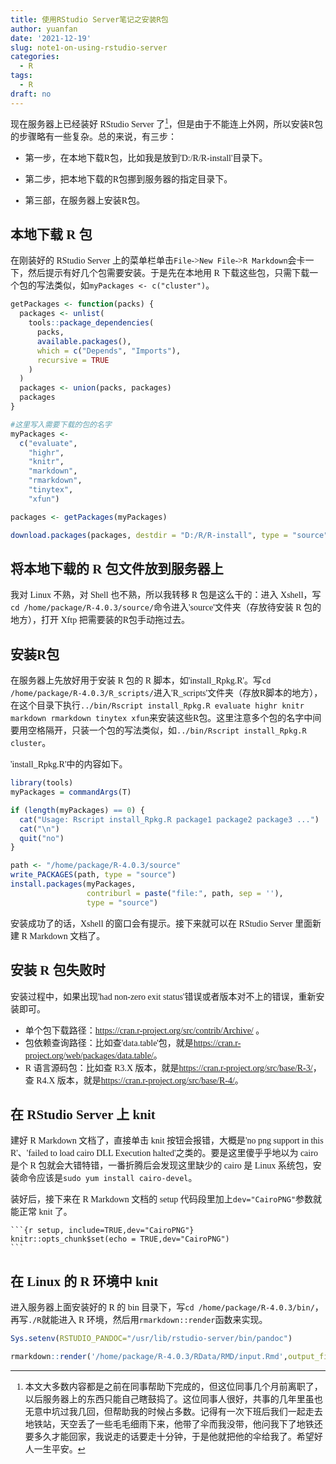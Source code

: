 ```yaml
---
title: 使用RStudio Server笔记之安装R包
author: yuanfan
date: '2021-12-19'
slug: note1-on-using-rstudio-server
categories:
  - R
tags:
  - R
draft: no
---
```


<font face="微软雅黑">

<!--more-->

现在服务器上已经装好 RStudio Server 了[^1]，但是由于不能连上外网，所以安装R包的步骤略有一些复杂。总的来说，有三步：

+ 第一步，在本地下载R包，比如我是放到'D:/R/R-install'目录下。

+ 第二步，把本地下载的R包挪到服务器的指定目录下。

+ 第三部，在服务器上安装R包。

## 本地下载 R 包

在刚装好的 RStudio Server 上的菜单栏单击`File`->`New File`->`R Markdown`会卡一下，然后提示有好几个包需要安装。于是先在本地用 R 下载这些包，只需下载一个包的写法类似，如`myPackages <- c("cluster")`。

```r
getPackages <- function(packs) {
  packages <- unlist(
    tools::package_dependencies(
      packs,
      available.packages(),
      which = c("Depends", "Imports"),
      recursive = TRUE
    )
  )
  packages <- union(packs, packages)
  packages
}

#这里写入需要下载的包的名字
myPackages <-
  c("evaluate",
    "highr",
    "knitr",
    "markdown",
    "rmarkdown",
    "tinytex",
    "xfun")

packages <- getPackages(myPackages)

download.packages(packages, destdir = "D:/R/R-install", type = "source")
```

## 将本地下载的 R 包文件放到服务器上

我对 Linux 不熟，对 Shell 也不熟，所以我转移 R 包是这么干的：进入 Xshell，写`cd /home/package/R-4.0.3/source/`命令进入'source'文件夹（存放待安装 R 包的地方），打开 Xftp 把需要装的R包手动拖过去。

## 安装R包

在服务器上先放好用于安装 R 包的 R 脚本，如'install_Rpkg.R'。写`cd /home/package/R-4.0.3/R_scripts/`进入'R_scripts'文件夹（存放R脚本的地方），在这个目录下执行`../bin/Rscript install_Rpkg.R evaluate highr knitr markdown rmarkdown tinytex xfun`来安装这些R包。这里注意多个包的名字中间要用空格隔开，只装一个包的写法类似，如`../bin/Rscript install_Rpkg.R cluster`。

'install_Rpkg.R'中的内容如下。

```r
library(tools)
myPackages = commandArgs(T)

if (length(myPackages) == 0) {
  cat("Usage: Rscript install_Rpkg.R package1 package2 package3 ...")
  cat("\n")
  quit("no")
}

path <- "/home/package/R-4.0.3/source"
write_PACKAGES(path, type = "source")
install.packages(myPackages,
                 contriburl = paste("file:", path, sep = ''),
                 type = "source")
```

安装成功了的话，Xshell 的窗口会有提示。接下来就可以在 RStudio Server 里面新建 R Markdown 文档了。

## 安装 R 包失败时

安装过程中，如果出现'had non-zero exit status'错误或者版本对不上的错误，重新安装即可。

+ 单个包下载路径：<https://cran.r-project.org/src/contrib/Archive/> 。
+ 包依赖查询路径：比如查'data.table'包，就是<https://cran.r-project.org/web/packages/data.table/>。
+ R 语言源码包：比如查 R3.X 版本，就是<https://cran.r-project.org/src/base/R-3/>，查 R4.X 版本，就是<https://cran.r-project.org/src/base/R-4/>。

## 在 RStudio Server 上 knit

建好 R Markdown 文档了，直接单击 knit 按钮会报错，大概是'no png support in this R'、'failed to load cairo DLL Execution halted'之类的。要是这里傻乎乎地以为 cairo 是个 R 包就会大错特错，一番折腾后会发现这里缺少的 cairo 是 Linux 系统包，安装命令应该是`sudo yum install cairo-devel`。

装好后，接下来在 R Markdown 文档的 setup 代码段里加上`dev="CairoPNG"`参数就能正常 knit 了。

````
```{r setup, include=TRUE,dev="CairoPNG"}
knitr::opts_chunk$set(echo = TRUE,dev="CairoPNG")
```
````

## 在 Linux 的 R 环境中 knit

进入服务器上面安装好的 R 的 bin 目录下，写`cd /home/package/R-4.0.3/bin/`，再写`./R`就能进入 R 环境，然后用`rmarkdown::render`函数来实现。

```r
Sys.setenv(RSTUDIO_PANDOC="/usr/lib/rstudio-server/bin/pandoc")

rmarkdown::render('/home/package/R-4.0.3/RData/RMD/input.Rmd',output_file='/home/package/R-4.0.3/RData/RMD/output.html')
```

[^1]:本文大多数内容都是之前在同事帮助下完成的，但这位同事几个月前离职了，以后服务器上的东西只能自己瞎鼓捣了。这位同事人很好，共事的几年里虽也无意中坑过我几回，但帮助我的时候占多数。记得有一次下班后我们一起走去地铁站，天空丢了一些毛毛细雨下来，他带了伞而我没带，他问我下了地铁还要多久才能回家，我说走的话要走十分钟，于是他就把他的伞给我了。希望好人一生平安。
